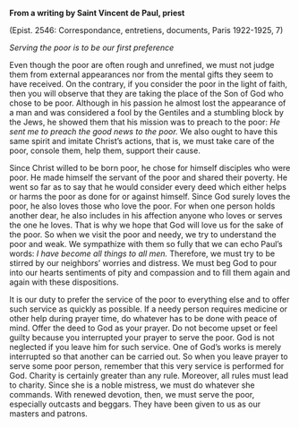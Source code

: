 

**From a writing by Saint Vincent de Paul, priest**

(Epist. 2546: Correspondance, entretiens, documents, Paris 1922-1925, 7)

_Serving the poor is to be our first preference_

Even though the poor are often rough and unrefined, we must not judge them from external appearances nor from the mental gifts they seem to have received. On the contrary, if you consider the poor in the light of faith, then you will observe that they are taking the place of the Son of God who chose to be poor. Although in his passion he almost lost the appearance of a man and was considered a fool by the Gentiles and a stumbling block by the Jews, he showed them that his mission was to preach to the poor: _He sent me to preach the good news to the poor._ We also ought to have this same spirit and imitate Christ’s actions, that is, we must take care of the poor, console them, help them, support their cause.

Since Christ willed to be born poor, he chose for himself disciples who were poor. He made himself the servant of the poor and shared their poverty. He went so far as to say that he would consider every deed which either helps or harms the poor as done for or against himself. Since God surely loves the poor, he also loves those who love the poor. For when one person holds another dear, he also includes in his affection anyone who loves or serves the one he loves. That is why we hope that God will love us for the sake of the poor. So when we visit the poor and needy, we try to understand the poor and weak. We sympathize with them so fully that we can echo Paul’s words: _I have become all things to all men._ Therefore, we must try to be stirred by our neighbors’ worries and distress. We must beg God to pour into our hearts sentiments of pity and compassion and to fill them again and again with these dispositions.

It is our duty to prefer the service of the poor to everything else and to offer such service as quickly as possible. If a needy person requires medicine or other help during prayer time, do whatever has to be done with peace of mind. Offer the deed to God as your prayer. Do not become upset or feel guilty because you interrupted your prayer to serve the poor. God is not neglected if you leave him for such service. One of God’s works is merely interrupted so that another can be carried out. So when you leave prayer to serve some poor person, remember that this very service is performed for God. Charity is certainly greater than any rule. Moreover, all rules must lead to charity. Since she is a noble mistress, we must do whatever she commands. With renewed devotion, then, we must serve the poor, especially outcasts and beggars. They have been given to us as our masters and patrons.

